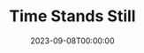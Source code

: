 ---
layout: productions
title: Time Stands Still
date: 2023-09-08T00:00:00
opening_date: 2015-12-31
approx_date: year
Theatre: Theatre Jacksonville
venue: Harold K. Smith Playhouse
cast:
crew:
- Director: Michael Lipp
---